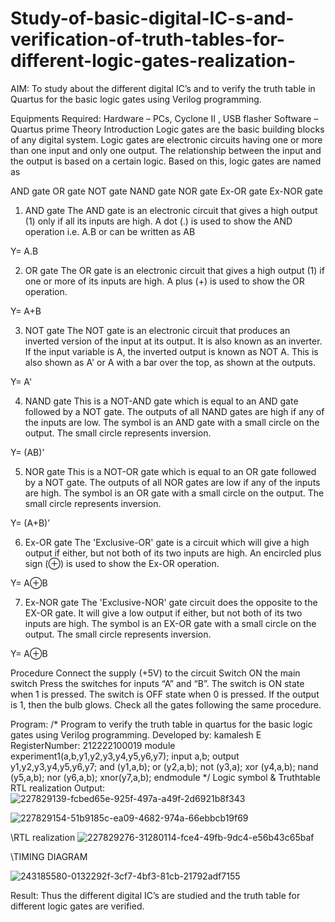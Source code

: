 # Study-of-basic-digital-IC-s-and-verification-of-truth-tables-for-different-logic-gates-realization-
 AIM:
To study about the different digital IC’s and to verify the truth table in Quartus for the basic logic gates using Verilog programming.

Equipments Required:
Hardware – PCs, Cyclone II , USB flasher
Software – Quartus prime
Theory
Introduction
Logic gates are the basic building blocks of any digital system. Logic gates are electronic circuits having one or more than one input and only one output. The relationship between the input and the output is based on a certain logic. Based on this, logic gates are named as

AND gate
OR gate
NOT gate
NAND gate
NOR gate
Ex-OR gate
Ex-NOR gate
1) AND gate
The AND gate is an electronic circuit that gives a high output (1) only if all its inputs are high. A dot (.) is used to show the AND operation i.e. A.B or can be written as AB

Y= A.B

2) OR gate
The OR gate is an electronic circuit that gives a high output (1) if one or more of its inputs are high. A plus (+) is used to show the OR operation.

Y= A+B

3) NOT gate
The NOT gate is an electronic circuit that produces an inverted version of the input at its output. It is also known as an inverter. If the input variable is A, the inverted output is known as NOT A. This is also shown as A' or A with a bar over the top, as shown at the outputs.

Y= A'

4) NAND gate
This is a NOT-AND gate which is equal to an AND gate followed by a NOT gate. The outputs of all NAND gates are high if any of the inputs are low. The symbol is an AND gate with a small circle on the output. The small circle represents inversion.

Y= (AB)’

5) NOR gate
This is a NOT-OR gate which is equal to an OR gate followed by a NOT gate. The outputs of all NOR gates are low if any of the inputs are high. The symbol is an OR gate with a small circle on the output. The small circle represents inversion.

Y= (A+B)’

6) Ex-OR gate
The 'Exclusive-OR' gate is a circuit which will give a high output if either, but not both of its two inputs are high. An encircled plus sign (⊕) is used to show the Ex-OR operation.

Y= A⊕B

7) Ex-NOR gate
The 'Exclusive-NOR' gate circuit does the opposite to the EX-OR gate. It will give a low output if either, but not both of its two inputs are high. The symbol is an EX-OR gate with a small circle on the output. The small circle represents inversion.

Y= A⊕B

Procedure
Connect the supply (+5V) to the circuit
Switch ON the main switch
Press the switches for inputs “A” and “B”. The switch is ON state when 1 is pressed. The switch is OFF state when 0 is pressed.
If the output is 1, then the bulb glows.
Check all the gates following the same procedure.

Program:
/*
Program to verify the truth table in quartus for the basic logic gates using Verilog programming.
Developed by: kamalesh E 
RegisterNumber: 212222100019
module experiment1(a,b,y1,y2,y3,y4,y5,y6,y7);
input a,b;
output y1,y2,y3,y4,y5,y6,y7;
and (y1,a,b);
or (y2,a,b);
not (y3,a);
xor (y4,a,b);
nand (y5,a,b);
nor (y6,a,b);
xnor(y7,a,b);
endmodule
*/
Logic symbol & Truthtable
RTL realization
Output:
![227829139-fcbed65e-925f-497a-a49f-2d6921b8f343](https://github.com/kamalesh2509/Study-of-basic-digital-IC-s-and-verification-of-truth-tables-for-different-logic-gates-realization-/assets/120444689/795ac913-c1e8-4a33-9b91-f5718225a332)

![227829154-51b9185c-ea09-4682-974a-66ebbcb19f69](https://github.com/kamalesh2509/Study-of-basic-digital-IC-s-and-verification-of-truth-tables-for-different-logic-gates-realization-/assets/120444689/13c8169e-a5c7-4aa9-a324-5be847906116)


\\RTL realization
![227829276-31280114-fce4-49fb-9dc4-e56b43c65baf](https://github.com/kamalesh2509/Study-of-basic-digital-IC-s-and-verification-of-truth-tables-for-different-logic-gates-realization-/assets/120444689/d1bd13d0-d634-4d60-8d58-180210aeae6d)

\\TIMING DIAGRAM


![243185580-0132292f-3cf7-4bf3-81cb-21792adf7155](https://github.com/kamalesh2509/Study-of-basic-digital-IC-s-and-verification-of-truth-tables-for-different-logic-gates-realization-/assets/120444689/5a442688-befc-4f7b-b548-a242aa8a4393)

Result:
Thus the different digital IC’s are studied and the truth table for different logic gates are verified.
